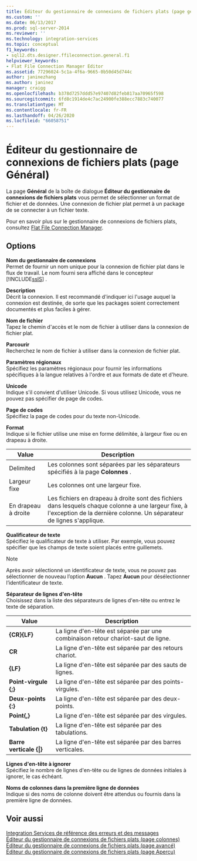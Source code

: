 ```yaml
---
title: Éditeur du gestionnaire de connexions de fichiers plats (page général) | Microsoft Docs
ms.custom: ''
ms.date: 06/13/2017
ms.prod: sql-server-2014
ms.reviewer: ''
ms.technology: integration-services
ms.topic: conceptual
f1_keywords:
- sql12.dts.designer.ffileconnection.general.f1
helpviewer_keywords:
- Flat File Connection Manager Editor
ms.assetid: 77296024-5c1a-4f6a-9665-0b50d45d744c
author: janinezhang
ms.author: janinez
manager: craigg
ms.openlocfilehash: b378d7257ddd57e97407d82feb817aa70965f598
ms.sourcegitcommit: 6fd8c1914de4c7ac24900fe388ecc7883c740077
ms.translationtype: MT
ms.contentlocale: fr-FR
ms.lasthandoff: 04/26/2020
ms.locfileid: "66058751"
---
```

# <a name="flat-file-connection-manager-editor-general-page"></a>Éditeur du gestionnaire de connexions de fichiers plats (page Général)
  La page **Général** de la boîte de dialogue **Éditeur du gestionnaire de connexions de fichiers plats** vous permet de sélectionner un format de fichier et de données. Une connexion de fichier plat permet à un package de se connecter à un fichier texte.  
  
 Pour en savoir plus sur le gestionnaire de connexions de fichiers plats, consultez [Flat File Connection Manager](connection-manager/file-connection-manager.md).  
  
## <a name="options"></a>Options  
 **Nom du gestionnaire de connexions**  
 Permet de fournir un nom unique pour la connexion de fichier plat dans le flux de travail. Le nom fourni sera affiché dans le concepteur [!INCLUDE[ssIS](../includes/ssis-md.md)] .  
  
 **Description**  
 Décrit la connexion. Il est recommandé d'indiquer ici l'usage auquel la connexion est destinée, de sorte que les packages soient correctement documentés et plus faciles à gérer.  
  
 **Nom de fichier**  
 Tapez le chemin d'accès et le nom de fichier à utiliser dans la connexion de fichier plat.  
  
 **Parcourir**  
 Recherchez le nom de fichier à utiliser dans la connexion de fichier plat.  
  
 **Paramètres régionaux**  
 Spécifiez les paramètres régionaux pour fournir les informations spécifiques à la langue relatives à l'ordre et aux formats de date et d'heure.  
  
 **Unicode**  
 Indique s'il convient d'utiliser Unicode. Si vous utilisez Unicode, vous ne pouvez pas spécifier de page de codes.  
  
 **Page de codes**  
 Spécifiez la page de codes pour du texte non-Unicode.  
  
 **Format**  
 Indique si le fichier utilise une mise en forme délimitée, à largeur fixe ou en drapeau à droite.  
  
|Value|Description|  
|-----------|-----------------|  
|Delimited|Les colonnes sont séparées par les séparateurs spécifiés à la page **Colonnes** .|  
|Largeur fixe|Les colonnes ont une largeur fixe.|  
|En drapeau à droite|Les fichiers en drapeau à droite sont des fichiers dans lesquels chaque colonne a une largeur fixe, à l'exception de la dernière colonne. Un séparateur de lignes s'applique.|  
  
 **Qualificateur de texte**  
 Spécifiez le qualificateur de texte à utiliser. Par exemple, vous pouvez spécifier que les champs de texte soient placés entre guillemets.  
  
> [!NOTE]  
>  Après avoir sélectionné un identificateur de texte, vous ne pouvez pas sélectionner de nouveau l’option **Aucun** . Tapez **Aucun** pour désélectionner l’identificateur de texte.  
  
 **Séparateur de lignes d'en-tête**  
 Choisissez dans la liste des séparateurs de lignes d'en-tête ou entrez le texte de séparation.  
  
|Value|Description|  
|-----------|-----------------|  
|**{CR}{LF}**|La ligne d'en-tête est séparée par une combinaison retour chariot-saut de ligne.|  
|**CR**|La ligne d'en-tête est séparée par des retours chariot.|  
|**{LF}**|La ligne d'en-tête est séparée par des sauts de lignes.|  
|**Point-virgule {;}**|La ligne d'en-tête est séparée par des points-virgules.|  
|**Deux-points {:}**|La ligne d'en-tête est séparée par des deux-points.|  
|**Point{,}**|La ligne d'en-tête est séparée par des virgules.|  
|**Tabulation {t}**|La ligne d'en-tête est séparée par des tabulations.|  
|**Barre verticale {&#124;}**|La ligne d'en-tête est séparée par des barres verticales.|  
  
 **Lignes d'en-tête à ignorer**  
 Spécifiez le nombre de lignes d'en-tête ou de lignes de données initiales à ignorer, le cas échéant.  
  
 **Noms de colonnes dans la première ligne de données**  
 Indique si des noms de colonne doivent être attendus ou fournis dans la première ligne de données.  
  
## <a name="see-also"></a>Voir aussi  
 [Integration Services de référence des erreurs et des messages](../../2014/integration-services/integration-services-error-and-message-reference.md)   
 [Éditeur du gestionnaire de connexions de fichiers plats &#40;page colonnes&#41;](../../2014/integration-services/flat-file-connection-manager-editor-columns-page.md)   
 [Éditeur du gestionnaire de connexions de fichiers plats &#40;page avancé&#41;](../../2014/integration-services/flat-file-connection-manager-editor-advanced-page.md)   
 [Éditeur du gestionnaire de connexions de fichiers plats &#40;page Aperçu&#41;](../../2014/integration-services/flat-file-connection-manager-editor-preview-page.md)  
  
  
